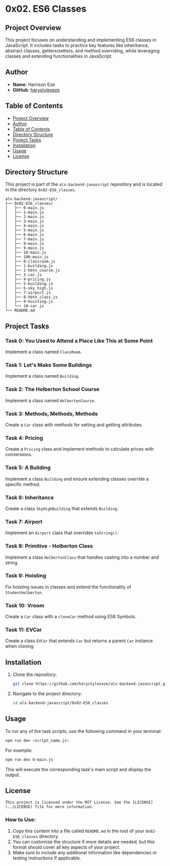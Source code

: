 # 0x02. ES6 Classes

## Project Overview

This project focuses on understanding and implementing ES6 classes in JavaScript. It includes tasks to practice key features like inheritance, abstract classes, getters/setters, and method overriding, while leveraging classes and extending functionalities in JavaScript.

## Author

- **Name**: Harrison Eze
- **GitHub**: [harystyleseze](https://github.com/harystyleseze)

## Table of Contents

- [Project Overview](#project-overview)
- [Author](#author)
- [Table of Contents](#table-of-contents)
- [Directory Structure](#directory-structure)
- [Project Tasks](#project-tasks)
- [Installation](#installation)
- [Usage](#usage)
- [License](#license)

## Directory Structure

This project is part of the `alx-backend-javascript` repository and is located in the directory `0x02-ES6_classes`.

```
alx-backend-javascript/
├── 0x02-ES6_classes/
│   ├── 0-main.js
│   ├── 1-main.js
│   ├── 2-main.js
│   ├── 3-main.js
│   ├── 4-main.js
│   ├── 5-main.js
│   ├── 6-main.js
│   ├── 7-main.js
│   ├── 8-main.js
│   ├── 9-main.js
│   ├── 10-main.js
│   ├── 100-main.js
│   ├── 0-classroom.js
│   ├── 1-building.js
│   ├── 2-hbtn_course.js
│   ├── 3-car.js
│   ├── 4-pricing.js
│   ├── 5-building.js
│   ├── 6-sky_high.js
│   ├── 7-airport.js
│   ├── 8-hbtn_class.js
│   ├── 9-hoisting.js
│   └── 10-car.js
└── README.md
```

## Project Tasks

### Task 0: You Used to Attend a Place Like This at Some Point
Implement a class named `ClassRoom`.

### Task 1: Let's Make Some Buildings
Implement a class named `Building`.

### Task 2: The Holberton School Course
Implement a class named `HolbertonCourse`.

### Task 3: Methods, Methods, Methods
Create a `Car` class with methods for setting and getting attributes.

### Task 4: Pricing
Create a `Pricing` class and implement methods to calculate prices with conversions.

### Task 5: A Building
Implement a class `Building` and ensure extending classes override a specific method.

### Task 6: Inheritance
Create a class `SkyHighBuilding` that extends `Building`.

### Task 7: Airport
Implement an `Airport` class that overrides `toString()`.

### Task 8: Primitive - Holberton Class
Implement a class `HolbertonClass` that handles casting into a number and string.

### Task 9: Hoisting
Fix hoisting issues in classes and extend the functionality of `StudentHolberton`.

### Task 10: Vroom
Create a `Car` class with a `cloneCar` method using ES6 Symbols.

### Task 11: EVCar
Create a class `EVCar` that extends `Car` but returns a parent `Car` instance when cloning.

## Installation

1. Clone the repository:
   ```bash
   git clone https://github.com/harystyleseze/alx-backend-javascript.git
   ```

2. Navigate to the project directory:
   ```bash
   cd alx-backend-javascript/0x02-ES6_classes
   ```

## Usage

To run any of the task scripts, use the following command in your terminal:

```bash
npm run dev <script_name.js>
```

For example:

```bash
npm run dev 6-main.js
```

This will execute the corresponding task's main script and display the output.

## License
```
This project is licensed under the MIT License. See the [LICENSE](../LICENSE) file for more information.
```

### How to Use:

1. Copy this content into a file called `README.md` in the root of your `0x02-ES6_classes` directory.
2. You can customize the structure if more details are needed, but this format should cover all key aspects of your project.
3. Make sure to include any additional information like dependencies or testing instructions if applicable.

